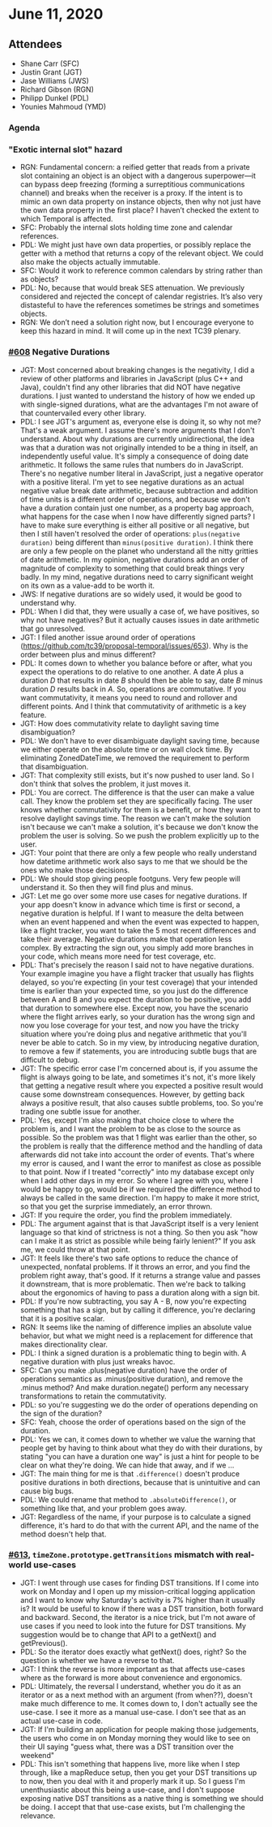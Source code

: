# June 11, 2020

## Attendees

- Shane Carr (SFC)
- Justin Grant (JGT)
- Jase Williams (JWS)
- Richard Gibson (RGN)
- Philipp Dunkel (PDL)
- Younies Mahmoud (YMD)

### Agenda

### "Exotic internal slot" hazard

- RGN: Fundamental concern: a reified getter that reads from a private slot containing an object is an object with a dangerous superpower—it can bypass deep freezing (forming a surreptitious communications channel) and breaks when the receiver is a proxy. If the intent is to mimic an own data property on instance objects, then why not just have the own data property in the first place? I haven’t checked the extent to which Temporal is affected.
- SFC: Probably the internal slots holding time zone and calendar references.
- PDL: We might just have own data properties, or possibly replace the getter with a method that returns a copy of the relevant object. We could also make the objects actually immutable.
- SFC: Would it work to reference common calendars by string rather than as objects?
- PDL: No, because that would break SES attenuation. We previously considered and rejected the concept of calendar registries. It’s also very distasteful to have the references sometimes be strings and sometimes objects.
- RGN: We don’t need a solution right now, but I encourage everyone to keep this hazard in mind. It will come up in the next TC39 plenary.

### [#608](https://github.com/tc39/proposal-temporal/issues/608) Negative Durations

- JGT: Most concerned about breaking changes is the negativity, I did a review of other platforms and libraries in JavaScript (plus C++ and Java), couldn't find any other libraries that did NOT have negative durations. I just wanted to understand the history of how we ended up with single-signed durations, what are the advantages I'm not aware of that countervailed every other library.
- PDL: I see JGT's argument as, everyone else is doing it, so why not me? That's a weak argument. I assume there's more arguments that I don't understand. About why durations are currently unidirectional, the idea was that a duration was not originally intended to be a thing in itself, an independently useful value. It's simply a consequence of doing date arithmetic. It follows the same rules that numbers do in JavaScript. There's no negative number literal in JavaScript, just a negative operator with a positive literal. I'm yet to see negative durations as an actual negative value break date arithmetic, because subtraction and addition of time units is a different order of operations, and because we don't have a duration contain just one number, as a property bag approach, what happens for the case when I now have differently signed parts? I have to make sure everything is either all positive or all negative, but then I still haven't resolved the order of operations: `plus(negative duration)` being different than `minus(positive duration)`. I think there are only a few people on the planet who understand all the nitty gritties of date arithmetic. In my opinion, negative durations add an order of magnitude of complexity to something that could break things very badly. In my mind, negative durations need to carry significant weight on its own as a value-add to be worth it.
- JWS: If negative durations are so widely used, it would be good to understand why.
- PDL: When I did that, they were usually a case of, we have positives, so why not have negatives? But it actually causes issues in date arithmetic that go unresolved.
- JGT: I filed another issue around order of operations (https://github.com/tc39/proposal-temporal/issues/653). Why is the order between plus and minus different?
- PDL: It comes down to whether you balance before or after, what you expect the operations to do relative to one another. A date _A_ plus a duration _D_ that results in date _B_ should then be able to say, date _B_ minus duration _D_ results back in _A_. So, operations are commutative. If you want commutativity, it means you need to round and rollover and different points. And I think that commutativity of arithmetic is a key feature.
- JGT: How does commutativity relate to daylight saving time disambiguation?
- PDL: We don't have to ever disambiguate daylight saving time, because we either operate on the absolute time or on wall clock time. By eliminating ZonedDateTime, we removed the requirement to perform that disambiguation.
- JGT: That complexity still exists, but it's now pushed to user land. So I don't think that solves the problem, it just moves it.
- PDL: You are correct. The difference is that the user can make a value call. They know the problem set they are specifically facing. The user knows whether commutativity for them is a benefit, or how they want to resolve daylight savings time. The reason we can't make the solution isn't because we can't make a solution, it's because we don't know the problem the user is solving. So we push the problem explicitly up to the user.
- JGT: Your point that there are only a few people who really understand how datetime arithmetic work also says to me that we should be the ones who make those decisions.
- PDL: We should stop giving people footguns. Very few people will understand it. So then they will find plus and minus.
- JGT: Let me go over some more use cases for negative durations. If your app doesn't know in advance which time is first or second, a negative duration is helpful. If I want to measure the delta between when an event happened and when the event was expected to happen, like a flight tracker, you want to take the 5 most recent differences and take their average. Negative durations make that operation less complex. By extracting the sign out, you simply add more branches in your code, which means more need for test coverage, etc.
- PDL: That's precisely the reason I said not to have negative durations. Your example imagine you have a flight tracker that usually has flights delayed, so you're expecting (in your test coverage) that your intended time is earlier than your expected time, so you just do the difference between A and B and you expect the duration to be positive, you add that duration to somewhere else. Except now, you have the scenario where the flight arrives early, so your duration has the wrong sign and now you lose coverage for your test, and now you have the tricky situation where you're doing plus and negative arithmetic that you'll never be able to catch. So in my view, by introducing negative duration, to remove a few if statements, you are introducing subtle bugs that are difficult to debug.
- JGT: The specific error case I'm concerned about is, if you assume the flight is always going to be late, and sometimes it's not, it's more likely that getting a negative result where you expected a positive result would cause some downstream consequences. However, by getting back always a positive result, that also causes subtle problems, too. So you're trading one subtle issue for another.
- PDL: Yes, except I'm also making that choice close to where the problem is, and I want the problem to be as close to the source as possible. So the problem was that 1 flight was earlier than the other, so the problem is really that the difference method and the handling of data afterwards did not take into account the order of events. That's where my error is caused, and I want the error to manifest as close as possible to that point. Now if I treated "correctly" into my database except only when I add other days in my error. So where I agree with you, where I would be happy to go, would be if we required the difference method to always be called in the same direction. I'm happy to make it more strict, so that you get the surprise immediately, an error thrown.
- JGT: If you require the order, you find the problem immediately.
- PDL: The argument against that is that JavaScript itself is a very lenient language so that kind of strictness is not a thing. So then you ask "how can I make it as strict as possible while being fairly lenient?" If you ask me, we could throw at that point.
- JGT: It feels like there's two safe options to reduce the chance of unexpected, nonfatal problems. If it throws an error, and you find the problem right away, that's good. If it returns a strange value and passes it downstream, that is more problematic. Then we're back to talking about the ergonomics of having to pass a duration along with a sign bit.
- PDL: If you're now subtracting, you say A - B, now you're expecting something that has a sign, but by calling it difference, you're declaring that it is a positive scalar.
- RGN: It seems like the naming of difference implies an absolute value behavior, but what we might need is a replacement for difference that makes directionality clear.
- PDL: I think a signed duration is a problematic thing to begin with. A negative duration with plus just wreaks havoc.
- SFC: Can you make .plus(negative duration) have the order of operations semantics as .minus(positive duration), and remove the .minus method? And make duration.negate() perform any necessary transformations to retain the commutativity.
- PDL: so you're suggesting we do the order of operations depending on the sign of the duration?
- SFC: Yeah, choose the order of operations based on the sign of the duration.
- PDL: Yes we can, it comes down to whether we value the warning that people get by having to think about what they do with their durations, by stating "you can have a duration one way" is just a hint for people to be clear on what they're doing. We can hide that away, and if we ...
- JGT: The main thing for me is that `.difference()` doesn't produce positive durations in both directions, because that is unintuitive and can cause big bugs.
- PDL: We could rename that method to `.absoluteDifference()`, or something like that, and your problem goes away.
- JGT: Regardless of the name, if your purpose is to calculate a signed difference, it's hard to do that with the current API, and the name of the method doesn't help that.

### [#613](https://github.com/tc39/proposal-temporal/issues/613), `timeZone.prototype.getTransitions` mismatch with real-world use-cases

- JGT: I went through use cases for finding DST transitions. If I come into work on Monday and I open up my mission-critical logging application and I want to know why Saturday's activity is 7% higher than it usually is? It would be useful to know if there was a DST transition, both forward and backward. Second, the iterator is a nice trick, but I'm not aware of use cases if you need to look into the future for DST transitions. My suggestion would be to change that API to a getNext() and getPrevious().
- PDL: So the iterator does exactly what getNext() does, right? So the question is whether we have a reverse to that.
- JGT: I think the reverse is more important as that affects use-cases where as the forward is more about convenience and ergonomics.
- PDL: Ultimately, the reversal I understand, whether you do it as an iterator or as a next method with an argument (from when??), doesn't make much difference to me. It comes down to, I don't actually see the use-case. I see it more as a manual use-case. I don't see that as an actual use-case in code.
- JGT: If I'm building an application for people making those judgements, the users who come in on Monday morning they would like to see on their UI saying "guess what, there was a DST transition over the weekend"
- PDL: This isn't something that happens live, more like when I step through, like a mapReduce setup, then you get your DST transitions up to now, then you deal with it and properly mark it up. So I guess I'm unenthusiastic about this being a use-case, and I don't suppose exposing native DST transitions as a native thing is something we should be doing. I accept that that use-case exists, but I'm challenging the relevance.
